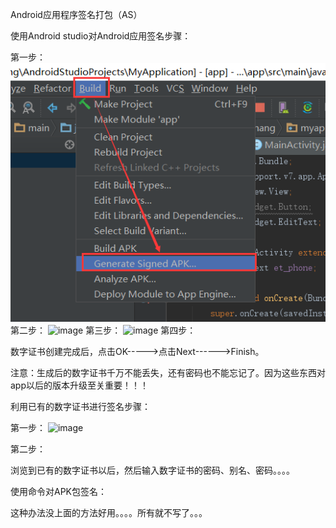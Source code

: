 Android应用程序签名打包（AS）

使用Android studio对Android应用签名步骤：

第一步：
![image](\1.知识点记录\img\1110462-20170317191822260-1093760701.png)
第二步：
![image](1110462-20170317192004026-661605371.png)
第三步：
![image](1110462-20170317192318370-732650697.png)
第四步：

数字证书创建完成后，点击OK----->点击Next------>Finish。

注意：生成后的数字证书千万不能丢失，还有密码也不能忘记了。因为这些东西对app以后的版本升级至关重要！！！

 

利用已有的数字证书进行签名步骤：

第一步：
![image](1110462-20170317192830073-839388430.png)

第二步：

浏览到已有的数字证书以后，然后输入数字证书的密码、别名、密码。。。。

 

使用命令对APK包签名：

这种办法没上面的方法好用。。。。所有就不写了。。。
